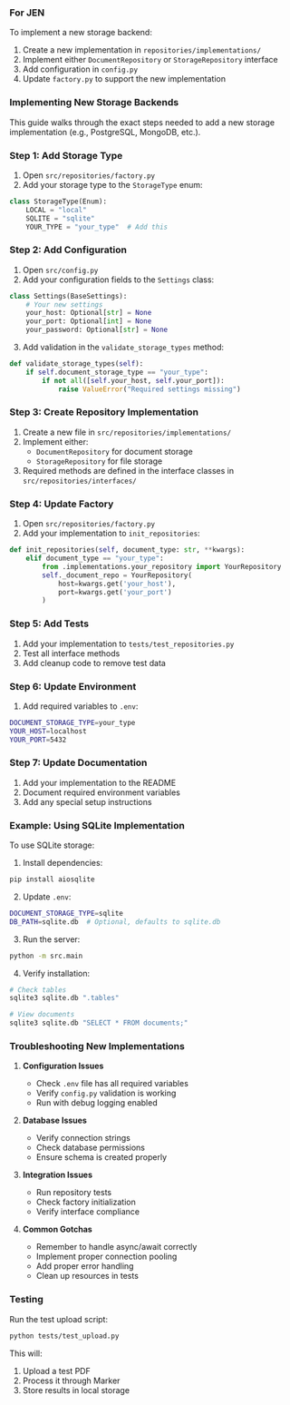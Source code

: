 
### For JEN
To implement a new storage backend:

1. Create a new implementation in `repositories/implementations/`
2. Implement either `DocumentRepository` or `StorageRepository` interface
3. Add configuration in `config.py`
4. Update `factory.py` to support the new implementation

### Implementing New Storage Backends

This guide walks through the exact steps needed to add a new storage implementation (e.g., PostgreSQL, MongoDB, etc.).

### Step 1: Add Storage Type
1. Open `src/repositories/factory.py`
2. Add your storage type to the `StorageType` enum:
```python
class StorageType(Enum):
    LOCAL = "local"
    SQLITE = "sqlite"
    YOUR_TYPE = "your_type"  # Add this
```

### Step 2: Add Configuration
1. Open `src/config.py`
2. Add your configuration fields to the `Settings` class:
```python
class Settings(BaseSettings):
    # Your new settings
    your_host: Optional[str] = None
    your_port: Optional[int] = None
    your_password: Optional[str] = None
```
3. Add validation in the `validate_storage_types` method:
```python
def validate_storage_types(self):
    if self.document_storage_type == "your_type":
        if not all([self.your_host, self.your_port]):
            raise ValueError("Required settings missing")
```

### Step 3: Create Repository Implementation
1. Create a new file in `src/repositories/implementations/`
2. Implement either:
   - `DocumentRepository` for document storage
   - `StorageRepository` for file storage
3. Required methods are defined in the interface classes in `src/repositories/interfaces/`

### Step 4: Update Factory
1. Open `src/repositories/factory.py`
2. Add your implementation to `init_repositories`:
```python
def init_repositories(self, document_type: str, **kwargs):
    elif document_type == "your_type":
        from .implementations.your_repository import YourRepository
        self._document_repo = YourRepository(
            host=kwargs.get('your_host'),
            port=kwargs.get('your_port')
        )
```

### Step 5: Add Tests
1. Add your implementation to `tests/test_repositories.py`
2. Test all interface methods
3. Add cleanup code to remove test data

### Step 6: Update Environment
1. Add required variables to `.env`:
```bash
DOCUMENT_STORAGE_TYPE=your_type
YOUR_HOST=localhost
YOUR_PORT=5432
```

### Step 7: Update Documentation
1. Add your implementation to the README
2. Document required environment variables
3. Add any special setup instructions

### Example: Using SQLite Implementation
To use SQLite storage:

1. Install dependencies:
```bash
pip install aiosqlite
```

2. Update `.env`:
```bash
DOCUMENT_STORAGE_TYPE=sqlite
DB_PATH=sqlite.db  # Optional, defaults to sqlite.db
```

3. Run the server:
```bash
python -m src.main
```

4. Verify installation:
```bash
# Check tables
sqlite3 sqlite.db ".tables"

# View documents
sqlite3 sqlite.db "SELECT * FROM documents;"
```

### Troubleshooting New Implementations

1. **Configuration Issues**
   - Check `.env` file has all required variables
   - Verify `config.py` validation is working
   - Run with debug logging enabled

2. **Database Issues**
   - Verify connection strings
   - Check database permissions
   - Ensure schema is created properly

3. **Integration Issues**
   - Run repository tests
   - Check factory initialization
   - Verify interface compliance

4. **Common Gotchas**
   - Remember to handle async/await correctly
   - Implement proper connection pooling
   - Add proper error handling
   - Clean up resources in tests

### Testing
Run the test upload script:
```bash
python tests/test_upload.py
```

This will:
1. Upload a test PDF
2. Process it through Marker
3. Store results in local storage 
